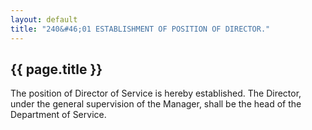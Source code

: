 ```yaml
---
layout: default 
title: "240&#46;01 ESTABLISHMENT OF POSITION OF DIRECTOR."
---
```


{{ page.title }}
----------------

The position of Director of Service is hereby established. The Director,
under the general supervision of the Manager, shall be the head of the
Department of Service.
